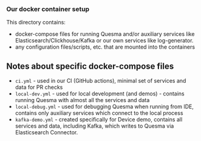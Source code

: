 ### Our docker container setup

This directory contains:
* docker-compose files for running Quesma and/or auxiliary services like Elasticsearch/Clickhouse/Kafka 
or our own services like log-generator.
* any configuration files/scripts, etc. that are mounted into the containers 

## Notes about specific docker-compose files


* `ci.yml` - used in our CI (GitHub actions), minimal set of services and data for PR checks
* `local-dev.yml` - used for local development (and demos) - contains running Quesma with almost all the services and data
* `local-debug.yml` - used for debugging Quesma when running from IDE, contains only auxiliary services which connect to the local process
* `kafka-demo.yml` - created specifically for Device demo, contains all services and data, including Kafka, which writes to Quesma via Elasticsearch Connector.

